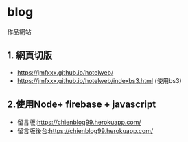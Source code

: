 # blog
作品網站
## 1. 網頁切版 
* https://jmfxxx.github.io/hotelweb/ <br>
* https://jmfxxx.github.io/hotelweb/indexbs3.html   (使用bs3)

## 2.使用Node+ firebase + javascript
* 留言版:https://chienblog99.herokuapp.com/         
* 留言版後台:https://chienblog99.herokuapp.com/ 
  
   
